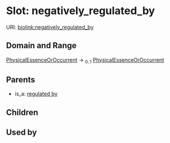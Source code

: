 
# Slot: negatively_regulated_by




URI: [biolink:negatively_regulated_by](https://w3id.org/biolink/vocab/negatively_regulated_by)


## Domain and Range

[PhysicalEssenceOrOccurrent](PhysicalEssenceOrOccurrent.md) &#8594;  <sub>0..1</sub> [PhysicalEssenceOrOccurrent](PhysicalEssenceOrOccurrent.md)

## Parents

 *  is_a: [regulated by](regulated_by.md)

## Children


## Used by

